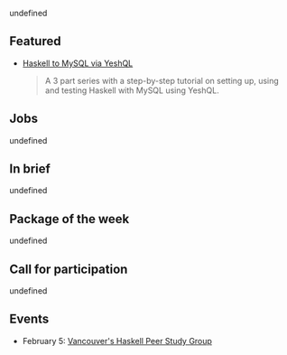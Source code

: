 <!-- 2018-02-01 -->

undefined

## Featured

-   [Haskell to MySQL via YeshQL](http://www.adomokos.com/2018/01/haskell-to-mysql-via-yeshql-part-3.html)

    > A 3 part series with a step-by-step tutorial on setting up, using and testing Haskell with MySQL using YeshQL.

## Jobs

undefined

## In brief

undefined

## Package of the week

undefined

## Call for participation

undefined

## Events

-   February 5: [Vancouver's Haskell Peer Study Group](https://www.meetup.com/Vancouver-Functional-Programmers/events/247314298/)
